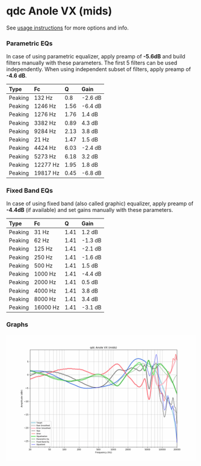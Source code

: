 # qdc Anole VX (mids)
See [usage instructions](https://github.com/jaakkopasanen/AutoEq#usage) for more options and info.

### Parametric EQs
In case of using parametric equalizer, apply preamp of **-5.6dB** and build filters manually
with these parameters. The first 5 filters can be used independently.
When using independent subset of filters, apply preamp of **-4.6 dB**.

| Type    | Fc       |    Q | Gain    |
|:--------|:---------|:-----|:--------|
| Peaking | 132 Hz   | 0.8  | -2.6 dB |
| Peaking | 1246 Hz  | 1.56 | -6.4 dB |
| Peaking | 1276 Hz  | 1.76 | 1.4 dB  |
| Peaking | 3382 Hz  | 0.89 | 4.3 dB  |
| Peaking | 9284 Hz  | 2.13 | 3.8 dB  |
| Peaking | 21 Hz    | 1.47 | 1.5 dB  |
| Peaking | 4424 Hz  | 6.03 | -2.4 dB |
| Peaking | 5273 Hz  | 6.18 | 3.2 dB  |
| Peaking | 12277 Hz | 1.95 | 1.8 dB  |
| Peaking | 19817 Hz | 0.45 | -6.8 dB |

### Fixed Band EQs
In case of using fixed band (also called graphic) equalizer, apply preamp of **-4.4dB**
(if available) and set gains manually with these parameters.

| Type    | Fc       |    Q | Gain    |
|:--------|:---------|:-----|:--------|
| Peaking | 31 Hz    | 1.41 | 1.2 dB  |
| Peaking | 62 Hz    | 1.41 | -1.3 dB |
| Peaking | 125 Hz   | 1.41 | -2.1 dB |
| Peaking | 250 Hz   | 1.41 | -1.6 dB |
| Peaking | 500 Hz   | 1.41 | 1.5 dB  |
| Peaking | 1000 Hz  | 1.41 | -4.4 dB |
| Peaking | 2000 Hz  | 1.41 | 0.5 dB  |
| Peaking | 4000 Hz  | 1.41 | 3.8 dB  |
| Peaking | 8000 Hz  | 1.41 | 3.4 dB  |
| Peaking | 16000 Hz | 1.41 | -3.1 dB |

### Graphs
![](./qdc%20Anole%20VX%20(mids).png)